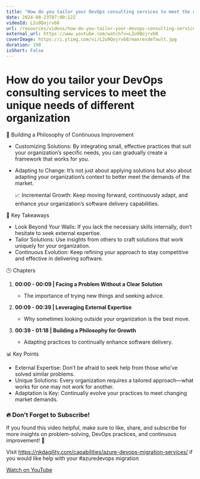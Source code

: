 ```yaml
---
title: "How do you tailor your DevOps consulting services to meet the unique needs of different organization"
date: 2024-08-23T07:00:12Z
videoId: L2u9Qojrvb8
url: /resources/videos/how-do-you-tailor-your-devops-consulting-services-to-meet-the-unique-needs-of-different-organization
external_url: https://www.youtube.com/watch?v=L2u9Qojrvb8
coverImage: https://i.ytimg.com/vi/L2u9Qojrvb8/maxresdefault.jpg
duration: 198
isShort: False
---
```


# How do you tailor your DevOps consulting services to meet the unique needs of different organization

🚀 Building a Philosophy of Continuous Improvement

- Customizing Solutions: By integrating small, effective practices that suit your organization’s specific needs, you can gradually create a framework that works for you.
- Adapting to Change: It’s not just about applying solutions but also about adapting your organization’s context to better meet the demands of the market.
  
  📈 Incremental Growth: Keep moving forward, continuously adapt, and enhance your organization’s software delivery capabilities.

 🎯 Key Takeaways

- Look Beyond Your Walls: If you lack the necessary skills internally, don’t hesitate to seek external expertise.
- Tailor Solutions: Use insights from others to craft solutions that work uniquely for your organization.
- Continuous Evolution: Keep refining your approach to stay competitive and effective in delivering software.

 🕒 Chapters

1. **00:00 - 00:09 | Facing a Problem Without a Clear Solution**
   - The importance of trying new things and seeking advice.

2. **00:09 - 00:39 | Leveraging External Expertise**
   - Why sometimes looking outside your organization is the best move.

3. **00:39 - 01:18 | Building a Philosophy for Growth**
   - Adapting practices to continually enhance software delivery.

 📊 Key Points

- External Expertise: Don’t be afraid to seek help from those who’ve solved similar problems.
- Unique Solutions: Every organization requires a tailored approach—what works for one may not work for another.
- Adaptation is Key: Continually evolve your practices to meet changing market demands.

### **🔥 Don’t Forget to Subscribe!**

If you found this video helpful, make sure to like, share, and subscribe for more insights on problem-solving, DevOps practices, and continuous improvement! 🚀

Visit https://nkdagility.com/capabilities/azure-devops-migration-services/ if you would like help with your #azuredevops migration

[Watch on YouTube](https://www.youtube.com/watch?v=L2u9Qojrvb8)
